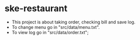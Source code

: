 # ske-restaurant
- This project is about taking order, checking bill and save log. 
- To change menu go in "src/data/menu.txt". 
- To view log go in "src/data/order.txt";
